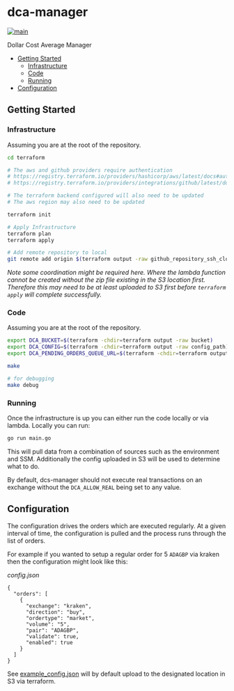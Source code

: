 # dca-manager

[![main](https://github.com/kiran94/dca-manager/actions/workflows/main.yml/badge.svg)](https://github.com/kiran94/dca-manager/actions/workflows/main.yml)

Dollar Cost Average Manager

<!-- toc GFM -->

* [Getting Started](#getting-started)
    * [Infrastructure](#infrastructure)
    * [Code](#code)
    * [Running](#running)
* [Configuration](#configuration)

<!-- /toc -->

## Getting Started

### Infrastructure

Assuming you are at the root of the repository.

```sh
cd terraform

# The aws and github providers require authentication
# https://registry.terraform.io/providers/hashicorp/aws/latest/docs#authentication
# https://registry.terraform.io/providers/integrations/github/latest/docs#authentication

# The terraform backend configured will also need to be updated
# The aws region may also need to be updated

terraform init

# Apply Infrastructure
terraform plan
terraform apply

# Add remote repository to local
git remote add origin $(terraform output -raw github_repository_ssh_clone_url)
```

*Note some coordination might be required here. Where the lambda function cannot be created without the zip file existing in the S3 location first. Therefore this may need to be at least uploaded to S3 first before `terraform apply` will complete successfully.*

### Code

Assuming you are at the root of the repository.

```sh
export DCA_BUCKET=$(terraform -chdir=terraform output -raw bucket)
export DCA_CONFIG=$(terraform -chdir=terraform output -raw config_path)
export DCA_PENDING_ORDERS_QUEUE_URL=$(terraform -chdir=terraform output -raw pending_orders_queue_url)

make

# for debugging
make debug
```

### Running

Once the infrastructure is up you can either run the code locally or via lambda. Locally you can run:

```sh
go run main.go
```

This will pull data from a combination of sources such as the environment and SSM. Additionally the config uploaded in S3 will be used to determine what to do.

By default, dcs-manager should not execute real transactions on an exchange without the `DCA_ALLOW_REAL` being set to any value.

## Configuration

The configuration drives the orders which are executed regularly. At a given interval of time, the configuration is pulled and the process runs through the list of orders.

For example if you wanted to setup a regular order for 5 `ADAGBP` via kraken then the configuration might look like this:

*config.json*

```json5
{
  "orders": [
    {
      "exchange": "kraken",
      "direction": "buy",
      "ordertype": "market",
      "volume": "5",
      "pair": "ADAGBP",
      "validate": true,
      "enabled": true
    }
  ]
}
```

See [example_config.json](./configuration/example_config.json) will by default upload to the designated location in S3 via terraform.
